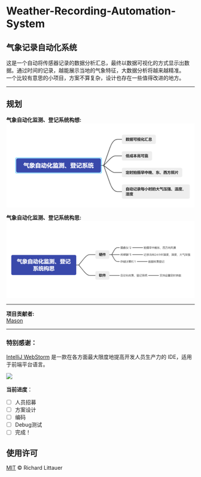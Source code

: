 # Weather-Recording-Automation-System
## 气象记录自动化系统
这是一个自动将传感器记录的数据分析汇总，最终以数据可视化的方式显示出数据。通过时间的记录，越能展示当地的气象特征，大数据分析将越来越精准。  
一个比较有意思的小项目，方案不算复杂，设计也存在一些值得改进的地方。

*** 
## 规划
**气象自动化监测、登记系统构想:**
<img src="IMG/气象自动化监测、登记系统构想.png"> 

**气象自动化监测、登记系统构思:**
<img src="IMG/气象自动化监测、登记系统构思.png"> 

*** 
**项目贡献者:**  
[Mason](https://github.com/mason369)

*** 
### 特别感谢：  
[IntelliJ WebStorm](https://zh.wikipedia.org/zh-hans/IntelliJ_IDEA) 是一款在各方面最大限度地提高开发人员生产力的 IDE，适用于前端平台语言。

<img src="https://resources.jetbrains.com/storage/products/company/brand/logos/WebStorm_icon.png?_gl=1*10616q8*_ga*MTEwMzE4MDQwOS4xNjU0NzQ0NjIw*_ga_9J976DJZ68*MTY1NTA5NzcyOC4yLjEuMTY1NTA5ODE3Ni42MA..&_ga=2.237879491.294686240.1655097729-1103180409.1654744620" width="200"/>

**当前进度**：
- [ ] 人员招募
- [ ] 方案设计
- [ ] 编码
- [ ] Debug测试
- [ ] 完成！ 
 
## 使用许可

[MIT](LICENSE) © Richard Littauer
